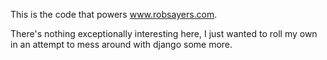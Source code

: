 This is the code that powers www.robsayers.com.  

There's nothing exceptionally interesting here, I just wanted to roll my own in an attempt to mess around with django some more.
